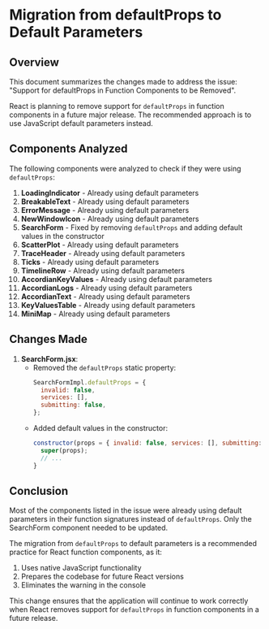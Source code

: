# Migration from defaultProps to Default Parameters

## Overview

This document summarizes the changes made to address the issue: "Support for defaultProps in Function Components to be Removed".

React is planning to remove support for `defaultProps` in function components in a future major release. The recommended approach is to use JavaScript default parameters instead.

## Components Analyzed

The following components were analyzed to check if they were using `defaultProps`:

1. **LoadingIndicator** - Already using default parameters
2. **BreakableText** - Already using default parameters
3. **ErrorMessage** - Already using default parameters
4. **NewWindowIcon** - Already using default parameters
5. **SearchForm** - Fixed by removing `defaultProps` and adding default values in the constructor
6. **ScatterPlot** - Already using default parameters
7. **TraceHeader** - Already using default parameters
8. **Ticks** - Already using default parameters
9. **TimelineRow** - Already using default parameters
10. **AccordianKeyValues** - Already using default parameters
11. **AccordianLogs** - Already using default parameters
12. **AccordianText** - Already using default parameters
13. **KeyValuesTable** - Already using default parameters
14. **MiniMap** - Already using default parameters

## Changes Made

1. **SearchForm.jsx**:
   - Removed the `defaultProps` static property:
     ```javascript
     SearchFormImpl.defaultProps = {
       invalid: false,
       services: [],
       submitting: false,
     };
     ```
   - Added default values in the constructor:
     ```javascript
     constructor(props = { invalid: false, services: [], submitting: false }) {
       super(props);
       // ...
     }
     ```

## Conclusion

Most of the components listed in the issue were already using default parameters in their function signatures instead of `defaultProps`. Only the SearchForm component needed to be updated.

The migration from `defaultProps` to default parameters is a recommended practice for React function components, as it:

1. Uses native JavaScript functionality
2. Prepares the codebase for future React versions
3. Eliminates the warning in the console

This change ensures that the application will continue to work correctly when React removes support for `defaultProps` in function components in a future release.